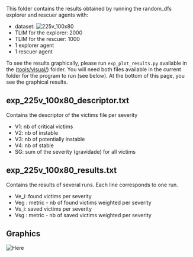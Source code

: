 This folder contains the results obtained by running the random_dfs explorer and rescuer agents with:
* dataset: ![225v_100x80](datasets/data_225v_100x80)
* TLIM for the explorer: 2000
* TLIM for the rescuer: 1000
* 1 explorer agent
* 1 rescuer agent

To see the results graphically, please run `exp_plot_results.py` available in the ([tools/visual/](https://github.com/tacla/VictimSim2/tree/c36582490954ddb1b4d244c24addb30c9f43523b/tools/visual)) folder. You will need both files available in the current folder for the program to run (see below). At the bottom of this page, you see the graphical results.

exp_225v_100x80_descriptor.txt
----------------------------
Contains the descriptor of the victims file per severity
* V1: nb of critical victims
* V2: nb of instable
* V3: nb of potentially instable
* V4: nb of stable
* SG: sum of the severity (gravidade) for all victims


exp_225v_100x80_results.txt
-------------------------
Contains the results of several runs. Each line corresponds to one run.
* Ve_i: found victims per severity
* Veg : metric - nb of found victims weighted per severity
* Vs_i: saved victims per severity
* Vsg : metric - nb of saved victims weighted per severity

Graphics
--------
![Here](https://github.com/tacla/VictimSim2/blob/main/ex02_random_dfs/Results_225v_100x80/exp_225v_100x80_results.png)
